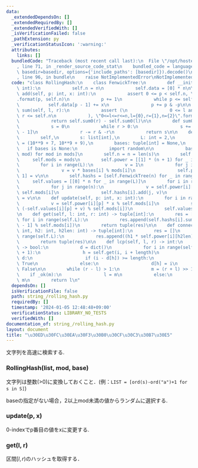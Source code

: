 ```yaml
---
data:
  _extendedDependsOn: []
  _extendedRequiredBy: []
  _extendedVerifiedWith: []
  _isVerificationFailed: false
  _pathExtension: py
  _verificationStatusIcon: ':warning:'
  attributes:
    links: []
  bundledCode: "Traceback (most recent call last):\n  File \"/opt/hostedtoolcache/PyPy/3.10.13/x64/lib/pypy3.10/site-packages/onlinejudge_verify/documentation/build.py\"\
    , line 71, in _render_source_code_stat\n    bundled_code = language.bundle(stat.path,\
    \ basedir=basedir, options={'include_paths': [basedir]}).decode()\n  File \"/opt/hostedtoolcache/PyPy/3.10.13/x64/lib/pypy3.10/site-packages/onlinejudge_verify/languages/python.py\"\
    , line 96, in bundle\n    raise NotImplementedError\nNotImplementedError\n"
  code: "class RollingHash:\n    class FenwickTree:\n        def __init__(self, n:\
    \ int):\n            self.n = n\n            self.data = [0] * n\n\n        def\
    \ add(self, p: int, x: int):\n            assert 0 <= p < self.n, \"0<=p<n,p={0},n={1}\"\
    .format(p, self.n)\n            p += 1\n            while p <= self.n:\n     \
    \           self.data[p - 1] += x\n                p += p & -p\n\n        def\
    \ sum(self, l, r):\n            assert (\n                0 <= l and l <= r and\
    \ r <= self.n\n            ), \"0<=l<=r<=n,l={0},r={1},n={2}\".format(l, r, self.n)\n\
    \            return self.sum0(r) - self.sum0(l)\n\n        def sum0(self, r):\n\
    \            s = 0\n            while r > 0:\n                s += self.data[r\
    \ - 1]\n                r -= r & -r\n            return s\n\n    def __init__(\n\
    \        self,\n        s: list[int],\n        L: int = 2,\n        mods: tuple[int]\
    \ = (10**9 + 7, 10**9 + 9),\n        bases: tuple[int] = None,\n    ):\n     \
    \   if bases is None:\n            import random\n\n            bases = [random.randrange(2,\
    \ mod) for mod in mods]\n        self.n = n = len(s)\n        self.L = L\n   \
    \     self.mods = mods\n        self.power = [[1] * (n + 1) for _ in range(L)]\n\
    \        for i in range(L):\n            v = 1\n            for j in range(n):\n\
    \                v = v * bases[i] % mods[i]\n                self.power[i][j +\
    \ 1] = v\n\n        self.hashs = [self.FenwickTree(n) for _ in range(L)]\n   \
    \     self.values = [[0] * n for _ in range(L)]\n        for i in range(L):\n\
    \            for j in range(n):\n                v = self.power[i][j] * s[j] %\
    \ self.mods[i]\n                self.hashs[i].add(j, v)\n                self.values[i][j]\
    \ = v\n\n    def update(self, p: int, x: int):\n        for i in range(self.L):\n\
    \            v = self.power[i][p] * x % self.mods[i]\n            self.hashs[i].add(p,\
    \ (-self.values[i][p] + v) % self.mods[i])\n            self.values[i][p] = v\n\
    \n    def get(self, l: int, r: int) -> tuple[int]:\n        res = []\n       \
    \ for i in range(self.L):\n            res.append(self.hashs[i].sum(l, r) * self.power[i][-l\
    \ - 1] % self.mods[i])\n        return tuple(res)\n\n    def connect(self, h1:\
    \ int, h2: int, h2len: int) -> tuple[int]:\n        res = []\n        for i in\
    \ range(self.L):\n            res.append((h1 * self.power[i][h2len] + h2) % self.mods[i])\n\
    \        return tuple(res)\n\n    def lcp(self, l, r) -> int:\n        def _ok(length)\
    \ -> bool:\n            d = dict()\n            for i in range(self.n - length\
    \ + 1):\n                h = self.get(i, i + length)\n                if h in\
    \ d:\n                    if (i - d[h]) >= length:\n                        return\
    \ True\n                else:\n                    d[h] = i\n            return\
    \ False\n\n        while (r - l) > 1:\n            m = (r + l) >> 1\n        \
    \    if _ok(m):\n                l = m\n            else:\n                r =\
    \ m\n        return l\n"
  dependsOn: []
  isVerificationFile: false
  path: string_/rolling_hash.py
  requiredBy: []
  timestamp: '2024-01-05 12:48:48+09:00'
  verificationStatus: LIBRARY_NO_TESTS
  verifiedWith: []
documentation_of: string_/rolling_hash.py
layout: document
title: "\u30ED\u30FC\u30EA\u30F3\u30B0\u30CF\u30C3\u30B7\u30E5"
---
```


文字列を高速に検索する.

### RollingHash(list, mod, base)

文字列は整数(>0)に変換しておくこと．(例：`LIST = [ord(s)-ord("a")+1 for s in S]`)

baseの指定がない場合，2以上mod未満の値からランダムに選択する.

### update(p, x)

0-indexでp番目の値をxに変更する.

### get(l, r)

区間$[l,r)$のハッシュを取得する．